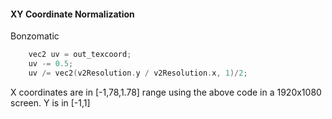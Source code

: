 #### XY Coordinate Normalization 
Bonzomatic
```c	
	vec2 uv = out_texcoord;
	uv -= 0.5;
	uv /= vec2(v2Resolution.y / v2Resolution.x, 1)/2;


```

 X coordinates are in \[-1,78,1.78] range using the above code in a 1920x1080 screen.
Y is in \[-1,1]
 